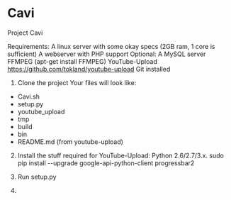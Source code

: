 # Cavi
Project Cavi

Requirements:
A linux server with some okay specs (2GB ram, 1 core is sufficient)
A webserver with PHP support
Optional: A MySQL server
FFMPEG (apt-get install FFMPEG)
YouTube-Upload https://github.com/tokland/youtube-upload
Git installed


1. Clone the project
Your files will look like:
- Cavi.sh
- setup.py
- youtube_upload
- tmp
- build
- bin
- README.md (from youtube-upload)

2. Install the stuff required for YouTube-Upload: 
Python 2.6/2.7/3.x.
sudo pip install --upgrade google-api-python-client progressbar2

3. Run setup.py

4. 
